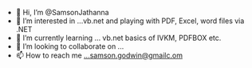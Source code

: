 - 👋 Hi, I’m @SamsonJathanna
- 👀 I’m interested in ...vb.net and playing with PDF, Excel, word files via .NET
- 🌱 I’m currently learning ... vb.net basics of IVKM, PDFBOX etc.
- 💞️ I’m looking to collaborate on ...
- 📫 How to reach me ...samson.godwin@gmailc.om

<!---
SamsonJathanna/SamsonJathanna is a ✨ special ✨ repository because its `README.md` (this file) appears on your GitHub profile.
You can click the Preview link to take a look at your changes.
--->
